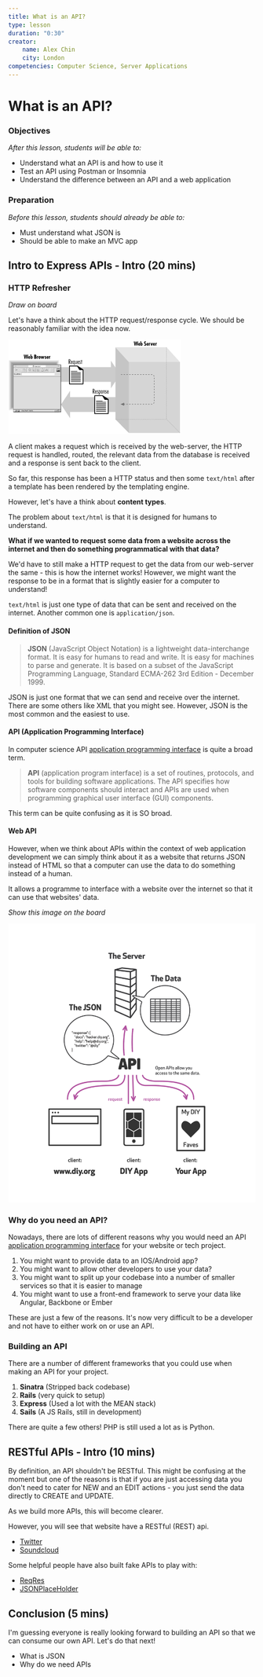 ```yaml
---
title: What is an API?
type: lesson
duration: "0:30"
creator:
    name: Alex Chin
    city: London
competencies: Computer Science, Server Applications
---
```


# What is an API?

### Objectives
*After this lesson, students will be able to:*

- Understand what an API is and how to use it
- Test an API using Postman or Insomnia
- Understand the difference between an API and a web application

### Preparation
*Before this lesson, students should already be able to:*

- Must understand what JSON is
- Should be able to make an MVC app

## Intro to Express APIs - Intro (20 mins)

### HTTP Refresher

*Draw on board*

Let's have a think about the HTTP request/response cycle. We should be reasonably familiar with the idea now. 

![image](http.gif)

A client makes a request which is received by the web-server, the HTTP request is handled, routed, the relevant data from the database is received and a response is sent back to the client.

So far, this response has been a HTTP status and then some `text/html` after a template has been rendered by the templating engine. 

However, let's have a think about **content types**.

The problem about `text/html` is that it is designed for humans to understand.

**What if we wanted to request some data from a website across the internet and then do something programmatical with that data?**

We'd have to still make a HTTP request to get the data from our web-server the same - this is how the internet works! However, we might want the response to be in a format that is slightly easier for a computer to understand!

`text/html` is just one type of data that can be sent and received on the internet. Another common one is `application/json`. 

#### Definition of JSON

> **JSON** (JavaScript Object Notation) is a lightweight data-interchange format. It is easy for humans to read and write. It is easy for machines to parse and generate. It is based on a subset of the JavaScript Programming Language, Standard ECMA-262 3rd Edition - December 1999. 

JSON is just one format that we can send and receive over the internet. There are some others like XML that you might see. However, JSON is the most common and the easiest to use. 

#### API (Application Programming Interface)

In computer science API [application programming interface](https://en.wikipedia.org/wiki/Application_programming_interface) is quite a broad term. 

> **API** (application program interface) is a set of routines, protocols, and tools for building software applications. The API specifies how software components should interact and APIs are used when programming graphical user interface (GUI) components.

This term can be quite confusing as it is SO broad.

#### Web API 

However, when we think about APIs within the context of web application development we can simply think about it as a website that returns JSON instead of HTML so that a computer can use the data to do something instead of a human.

It allows a programme to interface with a website over the internet so that it can use that websites' data.

*Show this image on the board*

![image](api.png)

### Why do you need an API?

Nowadays, there are lots of different reasons why you would need an API [application programming interface](https://en.wikipedia.org/wiki/Application_programming_interface) for your website or tech project.

1. You might want to provide data to an IOS/Android app?
2. You might want to allow other developers to use your data? 
3. You might want to split up your codebase into a number of smaller services so that it is easier to manage
4. You might want to use a front-end framework to serve your data like Angular, Backbone or Ember

These are just a few of the reasons. It's now very difficult to be a developer and not have to either work on or use an API. 


### Building an API

There are a number of different frameworks that you could use when making an API for your project.

1. **Sinatra** (Stripped back codebase)
2. **Rails** (very quick to setup)
3. **Express** (Used a lot with the MEAN stack)
4. **Sails** (A JS Rails, still in development)

There are quite a few others! PHP is still used a lot as is Python.

## RESTful APIs - Intro (10 mins)

By definition, an API shouldn't be RESTful. This might be confusing at the moment but one of the reasons is that if you are just accessing data you don't need to cater for NEW and an EDIT actions - you just send the data directly to CREATE and UPDATE.

As we build more APIs, this will become clearer.

However, you will see that website have a RESTful (REST) api.

- [Twitter](https://dev.twitter.com/rest/public)
- [Soundcloud](https://developers.soundcloud.com/docs/api/reference)

Some helpful people have also built fake APIs to play with:

- [ReqRes](http://reqres.in/)
- [JSONPlaceHolder](http://jsonplaceholder.typicode.com/)

## Conclusion (5 mins)

I'm guessing everyone is really looking forward to building an API so that we can consume our own API. Let's do that next!


- What is JSON
- Why do we need APIs
